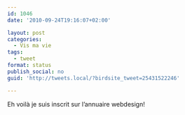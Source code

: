 ```yaml
---
id: 1046
date: '2010-09-24T19:16:07+02:00'

layout: post
categories:
  - Vis ma vie
tags:
  - tweet
format: status
publish_social: no
guid: 'http://tweets.local/?birdsite_tweet=25431522246'

---
```


Eh voilà je suis inscrit sur l’annuaire webdesign!